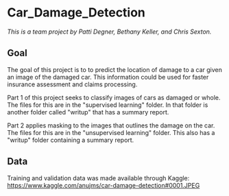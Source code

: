 # Car_Damage_Detection

*This is a team project by Patti Degner, Bethany Keller, and Chris Sexton.* 

## Goal

The goal of this project is to to predict the location of damage to a car given an image of the damaged car. This information could be used for faster insurance assessment and claims processing.

Part 1 of this project seeks to classify images of cars as damaged or whole. The files for this are in the "supervised learning" folder. In that folder is another folder called "writup" that has a summary report. 

Part 2 applies masking to the images that outlines the damage on the car. The files for this are in the "unsupervised learning" folder. This also has a "writup" folder containing a summary report. 

## Data

Training and validation data was made available through Kaggle: https://www.kaggle.com/anujms/car-damage-detection#0001.JPEG
